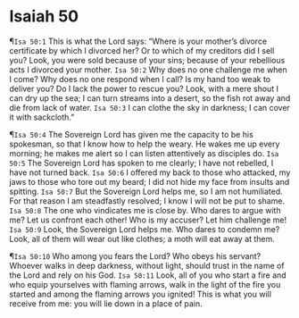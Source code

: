 # Isaiah 50

¶`Isa 50:1` This is what the Lord says: “Where is your mother’s divorce certificate by which I divorced her? Or to which of my creditors did I sell you? Look, you were sold because of your sins; because of your rebellious acts I divorced your mother.
`Isa 50:2` Why does no one challenge me when I come? Why does no one respond when I call? Is my hand too weak to deliver you? Do I lack the power to rescue you? Look, with a mere shout I can dry up the sea; I can turn streams into a desert, so the fish rot away and die from lack of water.
`Isa 50:3` I can clothe the sky in darkness; I can cover it with sackcloth.”

¶`Isa 50:4` The Sovereign Lord has given me the capacity to be his spokesman, so that I know how to help the weary. He wakes me up every morning; he makes me alert so I can listen attentively as disciples do.
`Isa 50:5` The Sovereign Lord has spoken to me clearly; I have not rebelled, I have not turned back.
`Isa 50:6` I offered my back to those who attacked, my jaws to those who tore out my beard; I did not hide my face from insults and spitting.
`Isa 50:7` But the Sovereign Lord helps me, so I am not humiliated. For that reason I am steadfastly resolved; I know I will not be put to shame.
`Isa 50:8` The one who vindicates me is close by. Who dares to argue with me? Let us confront each other! Who is my accuser? Let him challenge me!
`Isa 50:9` Look, the Sovereign Lord helps me. Who dares to condemn me? Look, all of them will wear out like clothes; a moth will eat away at them.

¶`Isa 50:10` Who among you fears the Lord? Who obeys his servant? Whoever walks in deep darkness, without light, should trust in the name of the Lord and rely on his God.
`Isa 50:11` Look, all of you who start a fire and who equip yourselves with flaming arrows, walk in the light of the fire you started and among the flaming arrows you ignited! This is what you will receive from me: you will lie down in a place of pain.
